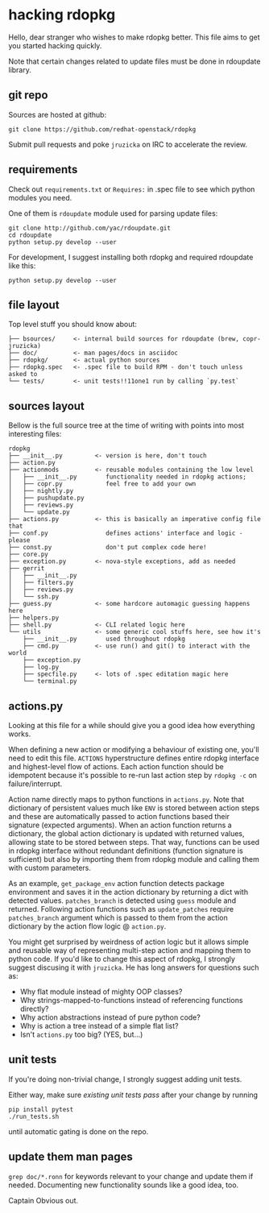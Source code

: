 hacking rdopkg
==============

Hello, dear stranger who wishes to make rdopkg better. This file aims to get
you started hacking quickly.

Note that certain changes related to update files must be done in rdoupdate
library. 

git repo
--------

Sources are hosted at github:

    git clone https://github.com/redhat-openstack/rdopkg

Submit pull requests and poke `jruzicka` on IRC to accelerate the review.

requirements
------------

Check out `requirements.txt` or `Requires:` in .spec file to see which python
modules you need.

One of them is `rdoupdate` module used for parsing update files:

    git clone http://github.com/yac/rdoupdate.git
    cd rdoupdate
    python setup.py develop --user

For development, I suggest installing both rdopkg and required rdoupdate like
this:
    
    python setup.py develop --user


file layout
-----------

Top level stuff you should know about:

    ├── bsources/     <- internal build sources for rdoupdate (brew, copr-jruzicka)
    ├── doc/          <- man pages/docs in asciidoc
    ├── rdopkg/       <- actual python sources
    ├── rdopkg.spec   <- .spec file to build RPM - don't touch unless asked to
    └── tests/        <- unit tests!!11one1 run by calling `py.test`


sources layout
--------------

Bellow is the full source tree at the time of writing with points into most
interesting files: 

    rdopkg
    ├── __init__.py         <- version is here, don't touch
    ├── action.py
    ├── actionmods          <- reusable modules containing the low level
    │   ├── __init__.py        functionality needed in rdopkg actions;
    │   ├── copr.py            feel free to add your own
    │   ├── nightly.py
    │   ├── pushupdate.py
    │   ├── reviews.py
    │   └── update.py
    ├── actions.py          <- this is basically an imperative config file that
    ├── conf.py                defines actions' interface and logic - please
    ├── const.py               don't put complex code here!
    ├── core.py
    ├── exception.py        <- nova-style exceptions, add as needed
    ├── gerrit
    │   ├── __init__.py
    │   ├── filters.py
    │   ├── reviews.py
    │   └── ssh.py
    ├── guess.py            <- some hardcore automagic guessing happens here
    ├── helpers.py
    ├── shell.py            <- CLI related logic here
    └── utils               <- some generic cool stuffs here, see how it's
        ├── __init__.py        used throughout rdopkg
        ├── cmd.py          <- use run() and git() to interact with the world
        ├── exception.py
        ├── log.py 
        ├── specfile.py     <- lots of .spec editation magic here
        └── terminal.py


actions.py
----------

Looking at this file for a while should give you a good idea how everything
works.

When defining a new action or modifying a behaviour of existing one, you'll
need to edit this file. `ACTIONS` hyperstructure defines entire rdopkg
interface and highest-level flow of actions. Each action function should be
idempotent because it's possible to re-run last action step by `rdopkg -c` on
failure/interrupt.

Action name directly maps to python functions in `actions.py`. Note that
dictionary of persistent values much like `ENV` is stored between action steps
and these are automatically passed to action functions based their signature
(expected arguments). When an action function returns a dictionary, the
global action dictionary is updated with returned values, allowing state to be
stored between steps. That way, functions can be used in rdopkg interface
without redundant definitions (function signature is sufficient) but also by
importing them from rdopkg module and calling them with custom parameters.

As an example, `get_package_env` action function detects package environment
and saves it in the action dictionary by returning a dict with detected
values. `patches_branch` is detected using `guess` module and returned.
Following action functions such as `update_patches` require `patches_branch`
argument which is passed to them from the action dictionary by the action flow
logic @ `action.py`.

You might get surprised by weirdness of action logic but it allows simple and
reusable way of representing multi-step action and mapping them to python
code. If you'd like to change this aspect of rdopkg, I strongly suggest
discusing it with `jruzicka`. He has long answers for questions such as:

* Why flat module instead of mighty OOP classes?
* Why strings-mapped-to-functions instead of referencing functions directly?
* Why action abstractions instead of pure python code?
* Why is action a tree instead of a simple flat list?
* Isn't `actions.py` too big? (YES, but...)


unit tests
----------

If you're doing non-trivial change, I strongly suggest adding unit tests.

Either way, make sure *existing unit tests pass* after your change by running

    pip install pytest
    ./run_tests.sh

until automatic gating is done on the repo.


update them man pages
---------------------

`grep doc/*.ronn` for keywords relevant to your change and update them if
needed. Documenting new functionality sounds like a good idea, too.

Captain Obvious out.
